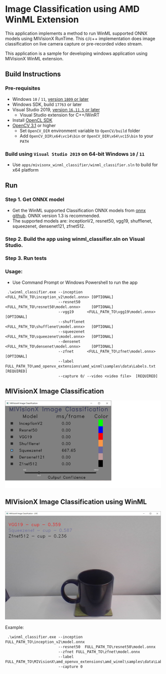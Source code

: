 # Image Classification using AMD WinML Extension

This application implements a method to run WinML supported ONNX models using MIVisionX RunTime. This c/c++ implementation does image classification on live camera capture or pre-recorded video stream.

This application is a sample for developing windows application using MIVisionX WinML extension.

## Build Instructions

### Pre-requisites

* Windows `10` / `11`, [version `1809` or later](https://www.microsoft.com/software-download/windows10)
* Windows SDK, build `17763` or later
* Visual Studio 2019, [version `16.11.5` or later](https://developer.microsoft.com/en-us/windows/downloads)
    - Visual Studio extension for C++/WinRT
* Install [OpenCL SDK](https://github.com/GPUOpen-LibrariesAndSDKs/OCL-SDK/releases/tag/1.0)
* [OpenCV 3.1](https://github.com/opencv/opencv/releases) or higher
  + Set `OpenCV_DIR` environment variable to `OpenCV/build` folder
  + Add `OpenCV_DIR\x64\vc14\bin` or `OpenCV_DIR\x64\vc15\bin` to your `PATH`

### Build using `Visual Studio 2019` on 64-bit Windows `10` / `11`

* Use `apps/mivisonx_winml_classifier/winml_classifier.sln` to build for x64 platform

## Run

### Step 1. Get ONNX model

* Get the WinML supported Classification ONNX models from [onnx github](https://github.com/onnx/models). ONNX version 1.3 is recommended.
* The supported models are: inceptionV2, resnet50, vgg19, shufflenet, squeezenet, densenet121, zfnet512. 

### Step 2. Build the app using winml_classifier.sln on Visual Studio.

### Step 3. Run tests

### Usage:

* Use Command Prompt or Windows Powershell to run the app

``` 
 .\winml_classifier.exe --inception  <FULL_PATH_TO\inception_v2\model.onnx> [OPTIONAL]  
                        --resnet50   <FULL_PATH_TO\resnet50\model.onnx>     [OPTIONAL] 
                        --vgg19      <FULL_PATH_TO\vgg19\model.onnx>        [OPTIONAL] 
                        --shufflenet <FULL_PATH_TO\shufflenet\model.onnx>   [OPTIONAL] 
                        --squeezenet <FULL_PATH_TO\squeezenet\model.onnx>   [OPTIONAL] 
                        --densenet   <FULL_PATH_TO\densenet\model.onnx>     [OPTIONAL] 
                        --zfnet      <FULL_PATH_TO\zfnet\model.onnx>        [OPTIONAL] 
                        --label FULL_PATH_TO\amd_openvx_extensions\amd_winml\samples\data\Labels.txt [REQUIRED]
                        --capture 0/ --video <video file>  [REQUIRED]
```

## MIVisionX Image Classification

![MIVisionX Image Classification](https://raw.githubusercontent.com/ROCm/MIVisionX/master/apps/mivisionx_winml_classifier/images/MIVisionX-ImageClassification.png)


## MIVisionX Image Classification using WinML

![MIVisionX Image Classification](https://raw.githubusercontent.com/ROCm/MIVisionX/master/apps/mivisionx_winml_classifier/images/MIVisionX-ImageClassification-WinML.png)



Example:

``` 
 .\winml_classifier.exe --inception FULL_PATH_TO\inception_v2\model.onnx
                        --resnet50  FULL_PATH_TO\resnet50\model.onnx 
                        --zfnet FULL_PATH_TO\zfnet\model.onnx 
                        --label FULL_PATH_TO\MIVisionX\amd_openvx_extensions\amd_winml\samples\data\Labels.txt
                        --capture 0
 ```

